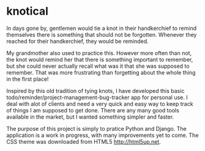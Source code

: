 # knotical

In days gone by, gentlemen would tie a knot in their handkerchief to remind themselves there is something that should not be forgotten. Whenever they reached for their handkerchief, they would be reminded.

My grandmother also used to practice this. However more often than not, the knot would remind her that there is something important to remember, but she could never actually recall what was it that she was supposed to remember. That was more frustrating than forgetting about the whole thing in the first place!

Inspired by this old tradition of tying knots, I have developed this basic todo/reminder/project-management-bug-tracker app for personal use. I deal with alot of clients and need a very quick and easy way to keep track of things I am supposed to get done. There are any many good tools available in the market, but I wanted something simpler and faster.

The purpose of this project is simply to pratice Python and Django.
The application is a work in progress, with many improvements yet to come.
The CSS theme was downloaded from HTML5 http://html5up.net.
